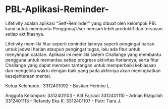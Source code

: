 # PBL-Aplikasi-Reminder-
Lifetivity adalah aplikasi "Self-Reminder" yang dibuat oleh kelompok PBL kami untuk membantu Pengguna/User menjadi lebih produktif dan tersusun setiap aktifitasnya.

Lifetivity memiliki fitur seperti reminder lainnya seperti pengingat harian untuk jadwal harian ataupun pengingat tugas, lalu ada fitur untuk menyimpan catatan. Aplikasi ini memiliki sistem Challange yang membantu pengguna untuk memantau setiap progress aktivitas hariannya, serta fitur Challange yang dapat memberi tantangan untuk memperbaiki kebiasaan dan mengelola waktu dengan baik yang pada akhirnya akan meningkatkan kesejahteraan mental.

Ketua Kelompok : 
3312401092 -  Bastian Herinko L.

Anggota Kelompok:
3312401103 - Alif Fajriadi
3312401110 - Adrian Rizqullah
3312401113 - Refandy Eka K. 
3312401107 - Putri Tiara J. 
